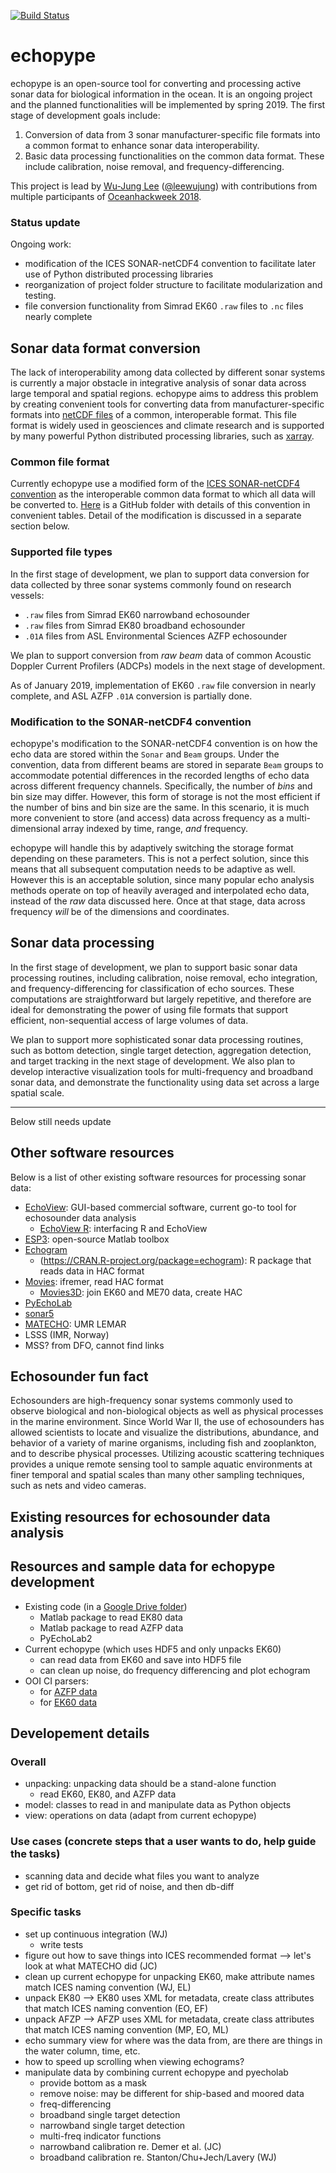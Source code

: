 [![Build Status](https://travis-ci.org/leewujung/echopype.svg?branch=master)](https://travis-ci.org/leewujung/echopype)

# echopype

echopype is an open-source tool for converting and processing active sonar data for biological information in the ocean. It is an ongoing project and the planned functionalities will be implemented by spring 2019. The first stage of development goals include:
1. Conversion of data from 3 sonar manufacturer-specific file formats into a common format to enhance sonar data interoperability.
2. Basic data processing functionalities on the common data format. These include calibration, noise removal, and frequency-differencing.

This project is lead by [Wu-Jung Lee](http://leewujung.github.io) ([@leewujung](https://github.com/leewujung)) with contributions from multiple participants of [Oceanhackweek 2018](https://oceanhackweek.github.io/).

### Status update
Ongoing work:
- modification of the ICES SONAR-netCDF4 convention to facilitate later use of Python distributed processing libraries
- reorganization of project folder structure to facilitate modularization and testing.
- file conversion functionality from Simrad EK60 `.raw` files to `.nc` files nearly complete


## Sonar data format conversion
The lack of interoperability among data collected by different sonar systems is currently a major obstacle in integrative analysis of sonar data across large temporal and spatial regions. echopype aims to address this problem by creating convenient tools for converting data from manufacturer-specific formats into [netCDF files](https://www.unidata.ucar.edu/software/netcdf/docs/netcdf_introduction.html) of a common, interoperable format. This file format is widely used in geosciences and climate research and is supported by many powerful Python distributed processing libraries, such as [xarray](http://xarray.pydata.org).

### Common file format
Currently echopype use a modified form of the [ICES SONAR-netCDF4 convention](http://www.ices.dk/sites/pub/Publication%20Reports/Cooperative%20Research%20Report%20(CRR)/CRR341/CRR341.pdf) as the interoperable common data format to which all data will be converted to. [Here](https://github.com/ices-eg/wg_WGFAST/tree/master/SONAR-netCDF4) is a GitHub folder with details of this convention in convenient tables. Detail of the modification is discussed in a separate section below.

### Supported file types
In the first stage of development, we plan to support data conversion for data collected by three sonar systems commonly found on research vessels:
- `.raw` files from Simrad EK60 narrowband echosounder
- `.raw` files from Simrad EK80 broadband echosounder
- `.01A` files from ASL Environmental Sciences AZFP echosounder

We plan to support conversion from *raw beam* data of common Acoustic Doppler Current Profilers (ADCPs) models in the next stage of development.

As of January 2019, implementation of EK60 `.raw` file conversion in nearly complete, and ASL AZFP `.01A` conversion is partially done.

### Modification to the SONAR-netCDF4 convention
echopype's modification to the SONAR-netCDF4 convention is on how the echo data are stored within the `Sonar` and `Beam` groups. Under the convention, data from different beams are stored in separate `Beam` groups to accommodate potential differences in the recorded lengths of echo data across different frequency channels. Specifically, the number of *bins* and bin size may differ. However, this form of storage is not the most efficient if the number of bins and bin size are the same. In this scenario, it is much more convenient to store (and access) data across frequency as a multi-dimensional array indexed by time, range, *and* frequency.

echopype will handle this by adaptively switching the storage format depending on these parameters. This is not a perfect solution, since this means that all subsequent computation needs to be adaptive as well. However this is an acceptable solution, since many popular echo analysis methods operate on top of heavily averaged and interpolated echo data, instead of the *raw* data discussed here. Once at that stage, data across frequency *will* be of the dimensions and coordinates.

## Sonar data processing
In the first stage of development, we plan to support basic sonar data processing routines, including calibration, noise removal, echo integration, and frequency-differencing for classification of echo sources. These computations are straightforward but largely repetitive, and therefore are ideal for demonstrating the power of using file formats that support efficient, non-sequential access of large volumes of data.

We plan to support more sophisticated sonar data processing routines, such as bottom detection, single target detection,  aggregation detection, and target tracking in the next stage of development. We also plan to develop interactive visualization tools for multi-frequency and broadband sonar data, and demonstrate the functionality using data set across a large spatial scale.

---------------------------------
Below still needs update

## Other software resources
Below is a list of other existing software resources for processing sonar data:
- [EchoView](https://www.echoview.com/): GUI-based commercial software, current go-to tool for echosounder data analysis
  - [EchoView R](https://github.com/AustralianAntarcticDivision/EchoviewR): interfacing R and EchoView
- [ESP3](https://bitbucket.org/echoanalysis/esp3/overview): open-source Matlab toolbox
- [Echogram](https://github.com/hvillalo/echogram)
  - (https://CRAN.R-project.org/package=echogram): R package that reads data in HAC format
- [Movies](http://flotte.ifremer.fr/fleet/Presentation-of-the-fleet/Logiciels-embarques/MOVIES): ifremer, read HAC format
  - [Movies3D](http://flotte.ifremer.fr/content/download/6032/129677/file/MOVIES3D_general.pdf): join EK60 and ME70 data, create HAC
- [PyEchoLab](https://drive.google.com/drive/folders/1q2ddkBx1cathE-6V_bIjqLBQj4yX7csm?usp=sharing)
- [sonar5](http://folk.uio.no/hbalk/sonar4_5/index.htm)
- [MATECHO](https://usermanual.wiki/Pdf/MatechoUserManual18052017.963673607.pdf): UMR LEMAR
- LSSS (IMR, Norway)
- MSS? from DFO, cannot find links


## Echosounder fun fact
Echosounders are high-frequency sonar systems commonly used to observe biological and non-biological objects as well as physical processes in the marine environment. Since World War II, the use of echosounders has allowed scientists to locate and visualize the distributions, abundance, and behavior of a variety of marine organisms, including fish and zooplankton, and to describe physical processes. Utilizing acoustic scattering techniques provides a unique remote sensing tool to sample aquatic environments at finer temporal and spatial scales than many other sampling techniques, such as nets and video cameras.

## Existing resources for echosounder data analysis


## Resources and sample data for echopype development
- Existing code (in a [Google Drive folder](https://drive.google.com/drive/folders/1q2ddkBx1cathE-6V_bIjqLBQj4yX7csm?usp=sharing))
  - Matlab package to read EK80 data
  - Matlab package to read AZFP data
  - PyEchoLab2
- Current echopype (which uses HDF5 and only unpacks EK60)
  - can read data from EK60 and save into HDF5 file
  - can clean up noise, do frequency differencing and plot echogram
- OOI CI parsers:
  - for [AZFP data](https://github.com/oceanobservatories/mi-instrument/blob/master/mi/dataset/parser/zplsc_c.py)
  - for [EK60 data](https://github.com/oceanobservatories/mi-instrument/tree/master/mi/instrument/kut/ek60/ooicore)

## Developement details
### Overall
- unpacking: unpacking data should be a stand-alone function
  - read EK60, EK80, and AZFP data
- model: classes to read in and manipulate data as Python objects
- view: operations on data (adapt from current echopype)
### Use cases (concrete steps that a user wants to do, help guide the tasks)
- scanning data and decide what files you want to analyze
- get rid of bottom, get rid of noise, and then db-diff
### Specific tasks
- set up continuous integration (WJ)
  - write tests
- figure out how to save things into ICES recommended format --> let's look at what MATECHO did (JC)
- clean up current echopype for unpacking EK60, make attribute names match ICES naming convention (WJ, EL)
- unpack EK80 --> EK80 uses XML for metadata, create class attributes that match ICES naming convention (EO, EF)
- unpack AFZP --> AFZP uses XML for metadata, create class attributes that match ICES naming convention (MP, EO, ML)
- echo summary view for where was the data from, are there are things in the water column, time, etc.
- how to speed up scrolling when viewing echograms?
- manipulate data by combining current echopype and pyecholab
  - provide bottom as a mask
  - remove noise: may be different for ship-based and moored data
  - freq-differencing
  - broadband single target detection
  - narrowband single target detection
  - multi-freq indicator functions
  - narrowband calibration re. Demer et al. (JC)
  - broadband calibration re. Stanton/Chu+Jech/Lavery (WJ)
